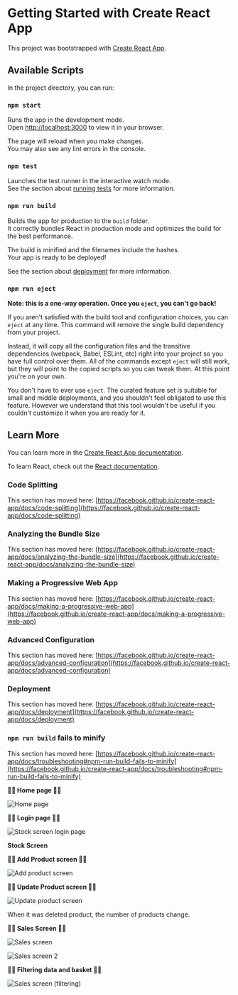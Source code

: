 # Getting Started with Create React App

This project was bootstrapped with [Create React App](https://github.com/facebook/create-react-app).

## Available Scripts

In the project directory, you can run:

### `npm start`

Runs the app in the development mode.\
Open [http://localhost:3000](http://localhost:3000) to view it in your browser.

The page will reload when you make changes.\
You may also see any lint errors in the console.

### `npm test`

Launches the test runner in the interactive watch mode.\
See the section about [running tests](https://facebook.github.io/create-react-app/docs/running-tests) for more information.

### `npm run build`

Builds the app for production to the `build` folder.\
It correctly bundles React in production mode and optimizes the build for the best performance.

The build is minified and the filenames include the hashes.\
Your app is ready to be deployed!

See the section about [deployment](https://facebook.github.io/create-react-app/docs/deployment) for more information.

### `npm run eject`

**Note: this is a one-way operation. Once you `eject`, you can't go back!**

If you aren't satisfied with the build tool and configuration choices, you can `eject` at any time. This command will remove the single build dependency from your project.

Instead, it will copy all the configuration files and the transitive dependencies (webpack, Babel, ESLint, etc) right into your project so you have full control over them. All of the commands except `eject` will still work, but they will point to the copied scripts so you can tweak them. At this point you're on your own.

You don't have to ever use `eject`. The curated feature set is suitable for small and middle deployments, and you shouldn't feel obligated to use this feature. However we understand that this tool wouldn't be useful if you couldn't customize it when you are ready for it.

## Learn More

You can learn more in the [Create React App documentation](https://facebook.github.io/create-react-app/docs/getting-started).

To learn React, check out the [React documentation](https://reactjs.org/).

### Code Splitting

This section has moved here: [https://facebook.github.io/create-react-app/docs/code-splitting](https://facebook.github.io/create-react-app/docs/code-splitting)

### Analyzing the Bundle Size

This section has moved here: [https://facebook.github.io/create-react-app/docs/analyzing-the-bundle-size](https://facebook.github.io/create-react-app/docs/analyzing-the-bundle-size)

### Making a Progressive Web App

This section has moved here: [https://facebook.github.io/create-react-app/docs/making-a-progressive-web-app](https://facebook.github.io/create-react-app/docs/making-a-progressive-web-app)

### Advanced Configuration

This section has moved here: [https://facebook.github.io/create-react-app/docs/advanced-configuration](https://facebook.github.io/create-react-app/docs/advanced-configuration)

### Deployment

This section has moved here: [https://facebook.github.io/create-react-app/docs/deployment](https://facebook.github.io/create-react-app/docs/deployment)

### `npm run build` fails to minify

This section has moved here: [https://facebook.github.io/create-react-app/docs/troubleshooting#npm-run-build-fails-to-minify](https://facebook.github.io/create-react-app/docs/troubleshooting#npm-run-build-fails-to-minify)


**:tada::tada: Home page :tada::tada:**

![Home page](https://user-images.githubusercontent.com/79416722/161769204-affd188b-b91a-4f9b-91e9-c02f792af57d.png)

**:tada::tada: Login page :tada::tada:**

![Stock screen login page](https://user-images.githubusercontent.com/79416722/161769420-6ed07686-d295-4957-87b1-7a92e3ae71d7.png)

**Stock Screen**

**:tada::tada: Add Product screen :tada::tada:**

![Add product screen](https://user-images.githubusercontent.com/79416722/161770930-1820d758-8af5-4fd9-9cb7-4c2e3f648606.png)


**:tada::tada: Update Product screen :tada::tada:**

![Update product screen](https://user-images.githubusercontent.com/79416722/161771009-e6244d59-c512-486d-a1e1-13f0deb22308.png)


When it was deleted product, the number of products change.


**:tada::tada: Sales Screen :tada::tada:**

![Sales screen](https://user-images.githubusercontent.com/79416722/161770095-d84217ec-543e-4326-a6f3-255641c7394d.png)

![Sales screen 2](https://user-images.githubusercontent.com/79416722/161770216-17045f5b-dc1a-46a1-b4c3-e000d1bd6e97.png)


**:tada::tada: Filtering data and basket :tada::tada:**

![Sales screen (filtering)](https://user-images.githubusercontent.com/79416722/161770664-b8a2b972-c765-48e1-803a-03ed4572d2c4.png)
